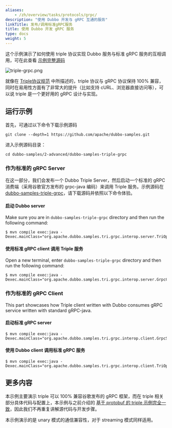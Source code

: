```yaml
---
aliases:
    - /zh/overview/tasks/protocols/grpc/
description: "使用 Dubbo 开发与 gRPC 互通的服务"
linkTitle: 发布/调用标准gRPC服务
title: 使用 Dubbo 开发 gRPC 服务
type: docs
weight: 5
---
```


这个示例演示了如何使用 triple 协议实现 Dubbo 服务与标准 gRPC 服务的互相调用，可在此查看 [示例完整源码]()

![triple-grpc.png](/imgs/v3/reference/protocol/triple-grpc.png)

就像在 [Triple协议规范](https://dubbo.apache.org/zh-cn/overview/reference/protocols/triple/) 中所描述的，triple 协议与 gRPC 协议保持 100% 兼容，同时在易用性方面有了非常大的提升（比如支持 cURL、浏览器直接访问等），可以说 triple 是一个更好用的 gRPC 设计与实现。

## 运行示例

首先，可通过以下命令下载示例源码
```shell
git clone --depth=1 https://github.com/apache/dubbo-samples.git
```

进入示例源码目录：
```shell
cd dubbo-samples/2-advanced/dubbo-samples-triple-grpc
```

### 作为标准的 gRPC Server
在这一部分，我们会发布一个 Dubbo Triple Server，然后启动一个标准的 gRPC 消费端（采用谷歌官方发布的 grpc-java 编码）来调用 Triple 服务。示例源码在 [dubbo-samples-triple-grpc](https://github.com/apache/dubbo-samples/tree/master/2-advanced/dubbo-samples-triple-grpc)，请下载源码并依照以下命令体验。
 
#### 启动 Dubbo server
Make sure you are in `dubbo-samples-triple-grpc` directory and then run the following command:

```shell
$ mvn compile exec:java -Dexec.mainClass="org.apache.dubbo.samples.tri.grpc.interop.server.TriOpServer"
```

#### 使用标准 gRPC client 调用 Triple 服务
Open a new terminal, enter `dubbo-samples-triple-grpc` directory and then run the following command:

```shell
$ mvn compile exec:java -Dexec.mainClass="org.apache.dubbo.samples.tri.grpc.interop.server.GrpcClient"
```

### 作为标准的 gRPC Client
This part showcases how Triple client written with Dubbo consumes gRPC service written with standard gRPC-java.

#### 启动标准 gRPC server
```shell
$ mvn compile exec:java -Dexec.mainClass="org.apache.dubbo.samples.tri.grpc.interop.client.GrpcServer"
```

#### 使用 Dubbo client 调用标准 gRPC 服务
```shell
$ mvn compile exec:java -Dexec.mainClass="org.apache.dubbo.samples.tri.grpc.interop.client.TriOpClient"
```

## 更多内容

本示例主要演示 triple 可以 100% 兼容谷歌发布的 gRPC 框架，而在 triple 相关部分具体代码与配置上，本示例与之前介绍的 [基于 protobuf 的 triple 示例完全一致](../idl/)，因此我们不再重复讲解源代码与开发步骤。

本示例演示的是 unary 模式的通信兼容性，对于 streaming 模式同样适用。


